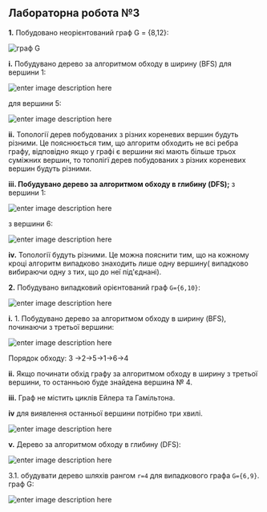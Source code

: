 ## Лабораторна робота №3

**1.** Побудовано неорієнтований граф G = {8,12}:

![граф G](https://i.ibb.co/LJr1hk9/8-12.png)

**i.** Побудувано дерево за алгоритмом обходу в ширину (BFS) для вершини 1:

![enter image description here](https://i.ibb.co/Vmj3CjS/1.png)

для вершини 5:

![enter image description here](https://i.ibb.co/hVmCpWv/2.png)

**іі.** Топології дерев побудованих з різних кореневих вершин будуть різними. Це пояснюється тим, що алгоритм обходить не всі ребра графу, відповідно якщо у графі є вершини які мають більше трьох суміжних вершин, то тополігї дерев побудованих з різних кореневих вершин будуть різними.

**ііі. Побудувано дерево за алгоритмом обходу в глибину (DFS);** 
з вершини 1:

![enter image description here](https://i.ibb.co/3c4Ys29/11.png)

з вершини 6:

![enter image description here](https://i.ibb.co/bX8vG1x/22.png)

**iv.** Топології будуть різними. Це можна пояснити тим, що на кожному кроці алгоритм випадково  знаходить лише одну вершину( випадково вибираючи одну з тих, що до неї під'єднані). 

**2.** Побудувано випадковий орієнтований граф `G={6,10}`:

![enter image description here](https://i.ibb.co/hDgJQf7/Screenshot-2.png)

**i.** 1.  Побудувано дерево за алгоритмом обходу в ширину (BFS), починаючи з третьої вершини:

![enter image description here](https://i.ibb.co/CwtYnRx/Screenshot-3.png)

Порядок обходу: 3 ->2->5->1->6->4

**ii.** Якщо починати обхід графу за алгоритмом обходу в ширину  з третьої вершини, то останньою буде знайдена вершина № 4.

**іii.**  Граф не містить циклів Ейлера та Гамільтона.

**іv**  для виявлення останньої вершини потрібно три хвилі.

![enter image description here](https://i.ibb.co/KhvCKcr/Screenshot-4.png)

**v.** Дерево за алгоритмом обходу в глибину (DFS):

![enter image description here](https://i.ibb.co/McYysDZ/123.png)

3.1.  обудувати дерево шляхів рангом  `r=4`  для випадкового графа  `G={6,9}`.
граф G:

![enter image description here](https://i.ibb.co/6X91VqH/G.png)
